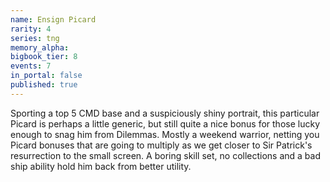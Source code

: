 ```yaml
---
name: Ensign Picard
rarity: 4
series: tng
memory_alpha:
bigbook_tier: 8
events: 7
in_portal: false
published: true
---
```


Sporting a top 5 CMD base and a suspiciously shiny portrait, this particular Picard is perhaps a little generic, but still quite a nice bonus for those lucky enough to snag him from Dilemmas. Mostly a weekend warrior, netting you Picard bonuses that are going to multiply as we get closer to Sir Patrick's resurrection to the small screen. A boring skill set, no collections and a bad ship ability hold him back from better utility.
